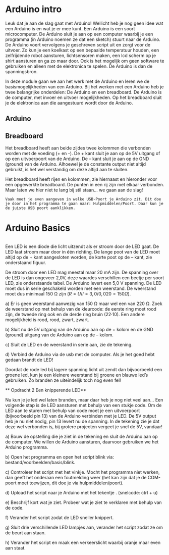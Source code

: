 # Arduino intro

Leuk dat je aan de slag gaat met Arduino! Wellicht heb je nog geen idee wat een Arduino is en wat je er mee kunt. Een Arduino is een soort microcomputer. De Arduino sluit je aan op een computer waarbij je een programma (in Arduino noemen ze dat een sketch) stuurt naar de Arduino. De Arduino voert vervolgens je geschreven script uit en zorgt voor de uitvoer. Zo kun je een koelkast op een bepaalde temperatuur houden, een zelfrijdende robot aansturen, lichtsensoren maken, een lcd scherm op je shirt aansturen en ga zo maar door. Ook is het mogelijk om geen software te gebruiken en alleen met de elektronica te spelen. De Arduino is dan de spanningsbron.

In deze module gaan we aan het werk met de Arduino en leren we de basismogelijkheden van een Arduino. Bij het werken met een Arduino heb je twee belangrijke onderdelen: De Arduino en een breadboard. De Arduino is de computer, met invoer en uitvoer mogelijkheden. Op het breadboard sluit je de elektronica aan die aangestuurd wordt door de Arduino.

## Arduino


## Breadboard
Het breadboard heeft aan beide zijdes twee kolommen die verbonden worden met de voeding (+ en -). De + kant sluit je aan op de 5V uitgang of op een uitvoerpoort van de Arduino. De – kant sluit je aan op de GND (ground) van de Arduino. Alhoewel je de constante output niet altijd gebruikt, is het wel verstandig om deze altijd aan te sluiten.

Het breadboard heeft rijen en kolommen, zie hiernaast en hieronder voor een opgewerkte breadboard. De punten in een rij zijn met elkaar verbonden. Maar laten we hier niet te lang bij stil staan… we gaan aan de slag! 

```{note}
Vaak moet je even aangeven in welke USB-Poort je Arduino zit. Dit doe je door in het programma te gaan naar: Hulpmiddelen/Poort. Daar kun je de juiste USB poort aanklikken.
```

# Arduino Basics

```{exercise} Het aansluiten van een LED**
```

Een LED is een diode die licht uitzendt als er stroom door de LED gaat. De LED laat stroom maar door in één richting. De lange poot van de LED moet altijd op de + kant aangesloten worden, de korte poot op de – kant, zie onderstaand figuur.

De stroom door een LED mag meestal maar 20 mA zijn. De spanning over de LED is dan ongeveer 2,0V, deze waardes verschillen een beetje per soort LED, zie onderstaande tabel. De Arduino levert een 5,0 V spanning. De LED moet dus in serie geschakeld worden met een weerstand. De weerstand moet dus minimaal 150 Ω zijn ($R = U / I = 3,0 / 0,020 = 150 Ω$). 

a) Er is geen weerstand aanwezig van 150 Ω maar wel een van 220 Ω. Zoek de weerstand op met behulp van de kleurcode: de eerste ring moet rood zijn, de tweede ring ook en de derde ring bruin (22·10). Een andere mogelijkheid is rood, rood, zwart, zwart.

b) Sluit nu de 5V uitgang van de Arduino aan op de + kolom en de GND (ground) uitgang van de Arduino aan op de – kolom. 

c) Sluit de LED en de weerstand in serie aan, zie de tekening.

d) Verbind de Arduino via de usb met de computer. Als je het goed hebt gedaan brandt
de LED!

Doordat de rode led bij lagere spanning licht uit zendt dan bijvoorbeeld een groene led, kun je een kleinere weerstand bij groene en blauwe led’s gebruiken. Zo branden ze uiteindelijk toch nog even fel!


** Opdracht 2 Een knipperende LED** 

Nu kun je je led wel laten branden, maar daar heb je nog niet veel aan… Een volgende stap is de LED aansturen met behulp van een stukje code. Om de LED aan te sturen met behulp van code moet je een uitvoerpoort (bijvoorbeeld pin 13) van de Arduino verbinden met je LED. De 5V output heb je nu niet nodig, pin 13 levert nu de spanning. In de tekening zie je dat deze wel verbonden is, bij grotere projecten vergeet je snel de 5V, vandaar!

a) Bouw de opstelling die je ziet in de tekening en sluit de Arduino aan op de computer. We willen de Arduino aansturen, daarvoor gebruiken we het Arduino programma.

b) Open het programma en open het script blink via: bestand/voorbeelden/basis/blink.

c) Controleer het script met het vinkje. Mocht het programma niet werken, dan geeft het onderaan een foutmelding weer (het kan zijn dat je de COM-poort moet toewijzen, dit doe je via hulpmiddelen/poort).

d) Upload het script naar je Arduino met het tekentje . (snelcode: ctrl + u)

e) Beschrijf kort wat je ziet. Probeer wat je ziet te verklaren met behulp van de code.

f) Verander het script zodat de LED sneller knippert.

g) Sluit drie verschillende LED lampjes aan, verander het script zodat ze om de beurt aan staan.

h) Verander het script en maak een verkeerslicht waarbij oranje maar even aan staat.